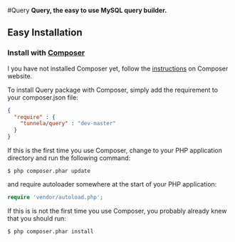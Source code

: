 #Query
**Query, the easy to use MySQL query builder.**

## Easy Installation

### Install with [Composer][composer]

I you have not installed Composer yet, follow the [instructions][composer-install] on Composer website.

To install Query package with Composer, simply add the requirement to your composer.json file:

```json
{
  "require" : {
    "tunnela/query" : "dev-master"
  }
}
```

If this is the first time you use Composer, change to your PHP application directory and run the following command:

```shell
$ php composer.phar update
```

and require autoloader somewhere at the start of your PHP application:

```php
require 'vendor/autoload.php';
```

If this is is not the first time you use Composer, you probably already knew that you should run:

```shell
$ php composer.phar install
```

[composer]: https://getcomposer.org/
[composer-install]: https://getcomposer.org/doc/00-intro.md#installation-linux-unix-osx
